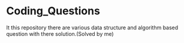 # Coding_Questions
It this repository there are various data structure and algorithm based question with there solution.(Solved by me)
